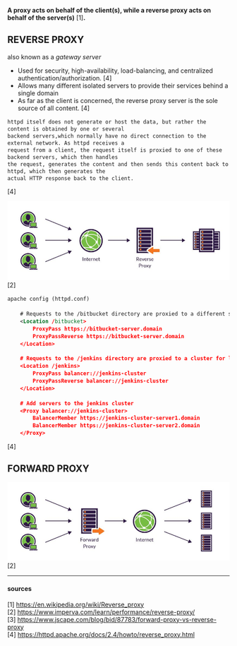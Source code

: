 
**A proxy acts on behalf of the client(s), while a reverse proxy acts on behalf of the server(s)** [1]**.**

## REVERSE PROXY

also known as a *gateway server*

- Used for security, high-availability, load-balancing, and centralized authentication/authorization. [4]
- Allows many different isolated servers to provide their services behind a single domain
- As far as the client is concerned, the reverse proxy server is the sole source of all content. [4]

```
httpd itself does not generate or host the data, but rather the content is obtained by one or several
backend servers,which normally have no direct connection to the external network. As httpd receives a
request from a client, the request itself is proxied to one of these backend servers, which then handles
the request, generates the content and then sends this content back to httpd, which then generates the
actual HTTP response back to the client.
```
[4]

![reverse-proxy](/images/reverse-proxy.jpg) [2]

```xml
apache config (httpd.conf)

    # Requests to the /bitbucket directory are proxied to a different server
    <Location /bitbucket>
        ProxyPass https://bitbucket-server.domain
        ProxyPassReverse https://bitbucket-server.domain
    </Location>

    # Requests to the /jenkins directory are proxied to a cluster for load balancing
    <Location /jenkins>
        ProxyPass balancer://jenkins-cluster
        ProxyPassReverse balancer://jenkins-cluster
    </Location>

    # Add servers to the jenkins cluster
    <Proxy balancer://jenkins-cluster>
        BalancerMember https://jenkins-cluster-server1.domain
        BalancerMember https://jenkins-cluster-server2.domain
    </Proxy>
```  
[4]


## FORWARD PROXY

![forward-proxy](/images/forward-proxy.jpg) [2]

---
#### sources

[1] https://en.wikipedia.org/wiki/Reverse_proxy  
[2] https://www.imperva.com/learn/performance/reverse-proxy/  
[3] https://www.jscape.com/blog/bid/87783/forward-proxy-vs-reverse-proxy  
[4] https://httpd.apache.org/docs/2.4/howto/reverse_proxy.html  
